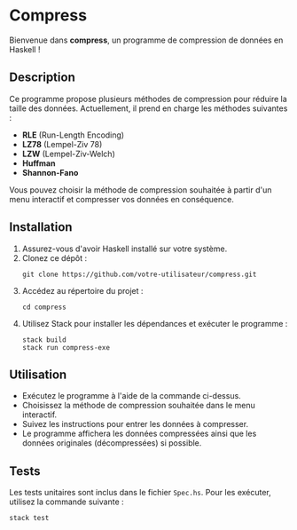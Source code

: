 # Compress

Bienvenue dans **compress**, un programme de compression de données en Haskell !

## Description

Ce programme propose plusieurs méthodes de compression pour réduire la taille des données. Actuellement, il prend en charge les méthodes suivantes :

- **RLE** (Run-Length Encoding)
- **LZ78** (Lempel-Ziv 78)
- **LZW** (Lempel-Ziv-Welch)
- **Huffman**
- **Shannon-Fano**

Vous pouvez choisir la méthode de compression souhaitée à partir d'un menu interactif et compresser vos données en conséquence.

## Installation

1. Assurez-vous d'avoir Haskell installé sur votre système.
2. Clonez ce dépôt :
    ```
    git clone https://github.com/votre-utilisateur/compress.git
    ```
3. Accédez au répertoire du projet :
    ```
    cd compress
    ```
4. Utilisez Stack pour installer les dépendances et exécuter le programme :
    ```
    stack build
    stack run compress-exe
    ```

## Utilisation

- Exécutez le programme à l'aide de la commande ci-dessus.
- Choisissez la méthode de compression souhaitée dans le menu interactif.
- Suivez les instructions pour entrer les données à compresser.
- Le programme affichera les données compressées ainsi que les données originales (décompressées) si possible.

## Tests

Les tests unitaires sont inclus dans le fichier `Spec.hs`. Pour les exécuter, utilisez la commande suivante :

```
stack test

```
